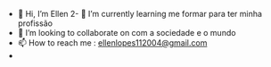 - 👋 Hi, I’m Ellen
2- 🌱 I’m currently learning me formar para ter minha profissão
- 💞️ I’m looking to collaborate on com a sociedade e o mundo
- 📫 How to reach me : ellenlopes112004@gmail.com
-  
